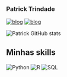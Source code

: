 
### Patrick Trindade

[![blog](https://img.shields.io/badge/Instagram-E4405F?style=for-the-badge&logo=instagram&logoColor=white)](https://www.instagram.com/p_trindade7/)
[![blog](https://img.shields.io/badge/LinkedIn-0077B5?style=for-the-badge&logo=linkedin&logoColor=white)](https://www.linkedin.com/in/patrick-trindade-176a15267/)

![Patrick GitHub stats](https://github-readme-stats.vercel.app/api?username=PatrickTrindade123&show_icons=true&theme=radical)


## Minhas skills

<div style="display: inline_block">
  <img align="center" alt="Python" src="https://img.shields.io/badge/Python-3776AB?style=for-the-badge&logo=python&logoColor=white" />
  <img align="center" alt="R" src="https://img.shields.io/badge/R-276DC3?style=for-the-badge&logo=r&logoColor=white" />
  <img align="center" alt="SQL" src="https://img.shields.io/badge/MySQL-005C84?style=for-the-badge&logo=mysql&logoColor=white" />
</div><br/>
